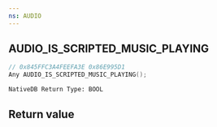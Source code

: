```yaml
---
ns: AUDIO
---
```

## AUDIO_IS_SCRIPTED_MUSIC_PLAYING

```c
// 0x845FFC3A4FEEFA3E 0x86E995D1
Any AUDIO_IS_SCRIPTED_MUSIC_PLAYING();
```

```
NativeDB Return Type: BOOL
```

## Return value
